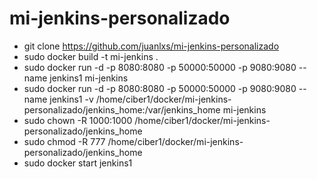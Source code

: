 # mi-jenkins-personalizado
- git clone https://github.com/juanlxs/mi-jenkins-personalizado
- sudo docker build -t mi-jenkins . 
- sudo docker run -d -p 8080:8080 -p 50000:50000 -p 9080:9080 --name jenkins1 mi-jenkins
- sudo docker run -d -p 8080:8080 -p 50000:50000 -p 9080:9080 --name jenkins1 -v /home/ciber1/docker/mi-jenkins-personalizado/jenkins_home:/var/jenkins_home mi-jenkins
- sudo chown -R 1000:1000 /home/ciber1/docker/mi-jenkins-personalizado/jenkins_home
- sudo chmod -R 777 /home/ciber1/docker/mi-jenkins-personalizado/jenkins_home
- sudo docker start jenkins1
